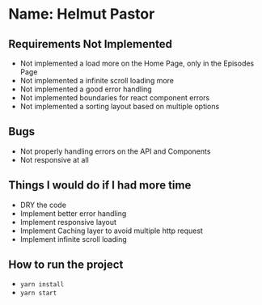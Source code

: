 # Name: Helmut Pastor

## Requirements Not Implemented

- Not implemented a load more on the Home Page, only in the Episodes Page
- Not implemented a infinite scroll loading more
- Not implemented a good error handling
- Not implemented boundaries for react component errors
- Not implemented a sorting layout based on multiple options

## Bugs

- Not properly handling errors on the API and Components
- Not responsive at all

## Things I would do if I had more time

- DRY the code
- Implement better error handling
- Implement responsive layout
- Implement Caching layer to avoid multiple http request
- Implement infinite scroll loading

## How to run the project

- `yarn install`
- `yarn start`
